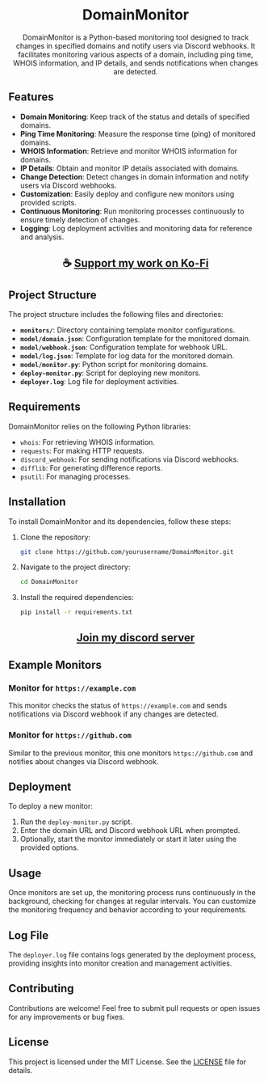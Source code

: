 <div align="center">

# DomainMonitor

DomainMonitor is a Python-based monitoring tool designed to track changes in specified domains and notify users via Discord webhooks. It facilitates monitoring various aspects of a domain, including ping time, WHOIS information, and IP details, and sends notifications when changes are detected.

</div>

## Features

- **Domain Monitoring**: Keep track of the status and details of specified domains.
- **Ping Time Monitoring**: Measure the response time (ping) of monitored domains.
- **WHOIS Information**: Retrieve and monitor WHOIS information for domains.
- **IP Details**: Obtain and monitor IP details associated with domains.
- **Change Detection**: Detect changes in domain information and notify users via Discord webhooks.
- **Customization**: Easily deploy and configure new monitors using provided scripts.
- **Continuous Monitoring**: Run monitoring processes continuously to ensure timely detection of changes.
- **Logging**: Log deployment activities and monitoring data for reference and analysis.

<div align="center">

## ☕ [Support my work on Ko-Fi](https://ko-fi.com/thatsinewave)

</div>

## Project Structure

The project structure includes the following files and directories:

- **`monitors/`**: Directory containing template monitor configurations.
- **`model/domain.json`**: Configuration template for the monitored domain.
- **`model/webhook.json`**: Configuration template for webhook URL.
- **`model/log.json`**: Template for log data for the monitored domain.
- **`model/monitor.py`**: Python script for monitoring domains.
- **`deploy-monitor.py`**: Script for deploying new monitors.
- **`deployer.log`**: Log file for deployment activities.

## Requirements

DomainMonitor relies on the following Python libraries:

- `whois`: For retrieving WHOIS information.
- `requests`: For making HTTP requests.
- `discord_webhook`: For sending notifications via Discord webhooks.
- `difflib`: For generating difference reports.
- `psutil`: For managing processes.

## Installation

To install DomainMonitor and its dependencies, follow these steps:

1. Clone the repository:

   ```bash
   git clone https://github.com/yourusername/DomainMonitor.git
   ```

2. Navigate to the project directory:

   ```bash
   cd DomainMonitor
   ```

3. Install the required dependencies:

   ```bash
   pip install -r requirements.txt
   ```

<div align="center">

## [Join my discord server](https://discord.gg/2nHHHBWNDw)

</div>

## Example Monitors

### Monitor for `https://example.com`

This monitor checks the status of `https://example.com` and sends notifications via Discord webhook if any changes are detected.

### Monitor for `https://github.com`

Similar to the previous monitor, this one monitors `https://github.com` and notifies about changes via Discord webhook.

## Deployment

To deploy a new monitor:

1. Run the `deploy-monitor.py` script.
2. Enter the domain URL and Discord webhook URL when prompted.
3. Optionally, start the monitor immediately or start it later using the provided options.

## Usage

Once monitors are set up, the monitoring process runs continuously in the background, checking for changes at regular intervals. You can customize the monitoring frequency and behavior according to your requirements.

## Log File

The `deployer.log` file contains logs generated by the deployment process, providing insights into monitor creation and management activities.

## Contributing

Contributions are welcome! Feel free to submit pull requests or open issues for any improvements or bug fixes.

## License

This project is licensed under the MIT License. See the [LICENSE](LICENSE) file for details.
